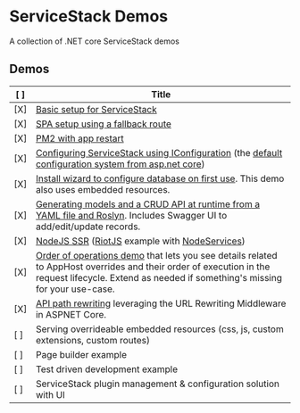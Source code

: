 # ServiceStack Demos

A collection of .NET core ServiceStack demos

## Demos

[ ] | Title
--- | ---
[X] | [Basic setup for ServiceStack](demo_base/)
[X] | [SPA setup using a fallback route](demo_spa_fallback/)
[X] | [PM2 with app restart](demo_pm2_with_restart/)
[X] | [Configuring ServiceStack using IConfiguration](demo_config/) (the [default configuration system from asp.net core](https://docs.microsoft.com/en-us/aspnet/core/fundamentals/configuration/?tabs=basicconfiguration))
[X] | [Install wizard to configure database on first use](demo_install_wizard/). This demo also uses embedded resources.
[X] | [Generating models and a CRUD API at runtime from a YAML file and Roslyn](demo_api_from_yaml/). Includes Swagger UI to add/edit/update records.
[X] | [NodeJS SSR](demo_riotjs_ssr/) ([RiotJS](http://riotjs.com/) example with [NodeServices](https://github.com/aspnet/JavaScriptServices/tree/dev/src/Microsoft.AspNetCore.NodeServices#microsoftaspnetcorenodeservices))
[X] | [Order of operations demo](demo_order_of_operations/) that lets you see details related to AppHost overrides and their order of execution in the request lifecycle. Extend as needed if something's missing for your use-case.
[X] | [API path rewriting](demo_redirect_path/) leveraging the URL Rewriting Middleware in ASPNET Core.
[ ] | Serving overrideable embedded resources (css, js, custom extensions, custom routes)
[ ] | Page builder example
[ ] | Test driven development example
[ ] | ServiceStack plugin management & configuration solution with UI

